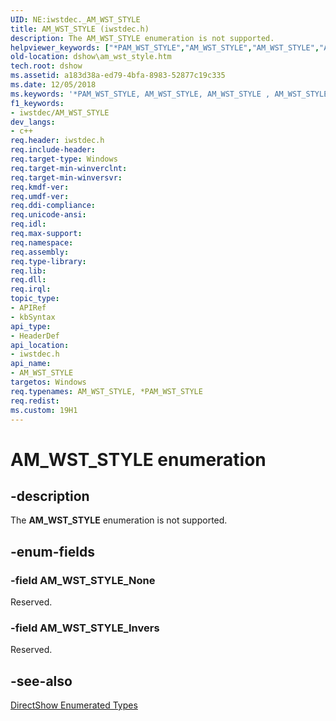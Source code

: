 ```yaml
---
UID: NE:iwstdec._AM_WST_STYLE
title: AM_WST_STYLE (iwstdec.h)
description: The AM_WST_STYLE enumeration is not supported.
helpviewer_keywords: ["*PAM_WST_STYLE","AM_WST_STYLE","AM_WST_STYLE","AM_WST_STYLE enumeration [DirectShow]","AM_WST_STYLEEnumeration","AM_WST_STYLE_Invers","AM_WST_STYLE_None","PAM_WST_STYLE","PAM_WST_STYLE enumeration pointer [DirectShow]","dshow.am_wst_style","iwstdec/AM_WST_STYLE","iwstdec/AM_WST_STYLE_Invers","iwstdec/AM_WST_STYLE_None","iwstdec/PAM_WST_STYLE"]
old-location: dshow\am_wst_style.htm
tech.root: dshow
ms.assetid: a183d38a-ed79-4bfa-8983-52877c19c335
ms.date: 12/05/2018
ms.keywords: '*PAM_WST_STYLE, AM_WST_STYLE, AM_WST_STYLE , AM_WST_STYLE enumeration [DirectShow], AM_WST_STYLEEnumeration, AM_WST_STYLE_Invers, AM_WST_STYLE_None, PAM_WST_STYLE, PAM_WST_STYLE enumeration pointer [DirectShow], dshow.am_wst_style, iwstdec/AM_WST_STYLE, iwstdec/AM_WST_STYLE_Invers, iwstdec/AM_WST_STYLE_None, iwstdec/PAM_WST_STYLE'
f1_keywords:
- iwstdec/AM_WST_STYLE
dev_langs:
- c++
req.header: iwstdec.h
req.include-header: 
req.target-type: Windows
req.target-min-winverclnt: 
req.target-min-winversvr: 
req.kmdf-ver: 
req.umdf-ver: 
req.ddi-compliance: 
req.unicode-ansi: 
req.idl: 
req.max-support: 
req.namespace: 
req.assembly: 
req.type-library: 
req.lib: 
req.dll: 
req.irql: 
topic_type:
- APIRef
- kbSyntax
api_type:
- HeaderDef
api_location:
- iwstdec.h
api_name:
- AM_WST_STYLE
targetos: Windows
req.typenames: AM_WST_STYLE, *PAM_WST_STYLE
req.redist: 
ms.custom: 19H1
---
```


# AM_WST_STYLE enumeration


## -description



The <b>AM_WST_STYLE</b> enumeration is not supported.




## -enum-fields




### -field AM_WST_STYLE_None

Reserved.


### -field AM_WST_STYLE_Invers

Reserved.


## -see-also




<a href="https://docs.microsoft.com/windows/desktop/DirectShow/directshow-enumerated-types">DirectShow Enumerated Types</a>
 

 

